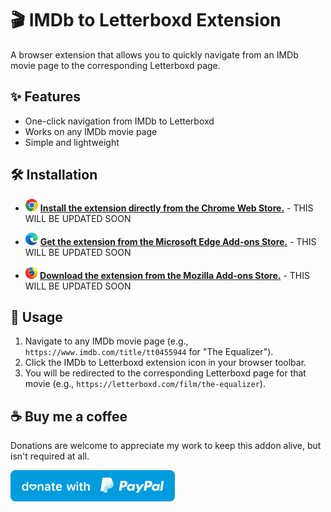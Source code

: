 # :clapper: IMDb to Letterboxd Extension

A browser extension that allows you to quickly navigate from an IMDb movie page to the corresponding Letterboxd page.

## :sparkles: Features

- One-click navigation from IMDb to Letterboxd
- Works on any IMDb movie page
- Simple and lightweight

## :hammer_and_wrench: Installation

- <img src="img/chrome-icon.png" height="20"> **[Install the extension directly from the Chrome Web Store.](https://chrome.google.com/webstore/)** - THIS WILL BE UPDATED SOON

- <img src="img/edge-icon.png" height="20"> **[Get the extension from the Microsoft Edge Add-ons Store.](https://microsoftedge.microsoft.com/addons/)** - THIS WILL BE UPDATED SOON

- <img src="img/firefox-icon.png" height="20"> **[Download the extension from the Mozilla Add-ons Store.](https://addons.mozilla.org/)** - THIS WILL BE UPDATED SOON

## :movie_camera: Usage

1. Navigate to any IMDb movie page (e.g., `https://www.imdb.com/title/tt0455944` for "The Equalizer").
2. Click the IMDb to Letterboxd extension icon in your browser toolbar.
3. You will be redirected to the corresponding Letterboxd page for that movie (e.g., `https://letterboxd.com/film/the-equalizer`).

## :coffee: Buy me a coffee
Donations are welcome to appreciate my work to keep this addon alive, but isn't required at all.

<!-- PayPal icon/button is used from this GitHub repo: https://github.com/andreostrovsky/donate-with-paypal -->
<a href="https://www.paypal.me/bellmano1"><img src="img/paypal.svg" height="50"></a>
